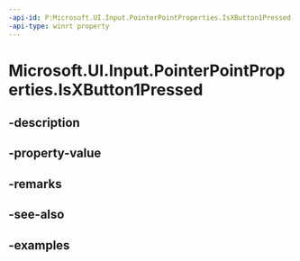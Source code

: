 ```yaml
---
-api-id: P:Microsoft.UI.Input.PointerPointProperties.IsXButton1Pressed
-api-type: winrt property
---
```


# Microsoft.UI.Input.PointerPointProperties.IsXButton1Pressed

<!--
public bool IsXButton1Pressed { get; }
-->

## -description
## -property-value

## -remarks

## -see-also

## -examples

